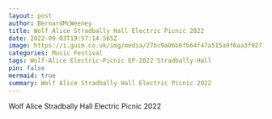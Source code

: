 ```yaml
---
layout: post
author: BernardMcWeeney
title: Wolf Alice Stradbally Hall Electric Picnic 2022
date: 2022-09-03T19:57:14.565Z
image: https://i.guim.co.uk/img/media/27bc9a06b6fb64f47a515a9f6aa3f9271219e73f/0_136_4127_2476/master/4127.jpg?width=1200&height=1200&quality=85&auto=format&fit=crop&s=2b8b646a29ec73a587a5ad05e9fe07d8
categories: Music Festival
tags: Wolf-Alice Electric-Picnic EP-2022 Stradbally-Hall
pin: false
mermaid: true
summary: Wolf Alice Stradbally Hall Electric Picnic 2022
---
```

Wolf Alice Stradbally Hall Electric Picnic 2022
